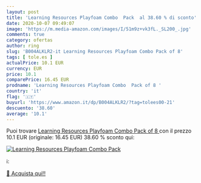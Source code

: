 ```yaml
---
layout: post
title: 'Learning Resources Playfoam Combo  Pack  al 38.60 % di sconto'
date: 2020-10-07 09:49:07
image: 'https://m.media-amazon.com/images/I/51m9z+vk3fL._SL200_.jpg'
comments: true
category: ofertas
author: ring
slug: 'B004ALKLR2-it Learning Resources Playfoam Combo Pack of 8'
tags: [ tole.es ]
actualPrice: 10.1 EUR
currency: EUR
price: 10.1
comparePrice: 16.45 EUR
prodname: 'Learning Resources Playfoam Combo  Pack of 8 '
country: 'it'
flag: '🇮🇹'
buyurl: 'https://www.amazon.it/dp/B004ALKLR2/?tag=tolees00-21'
descuento: '38.60'
average: '10.1'
---
```


Puoi trovare [Learning Resources Playfoam Combo  Pack of 8 ](https://www.amazon.it/dp/B004ALKLR2/?tag=tolees00-21) con il prezzo 10.1 EUR (originale: 16.45 EUR) 38.60 % sconto qui:

[![Learning Resources Playfoam Combo  Pack ](https://m.media-amazon.com/images/I/51m9z+vk3fL._SL200_.jpg)](https://www.amazon.it/dp/B004ALKLR2/?tag=tolees00-21)

ℹ️:


[🛒 Acquista qui!!](https://www.amazon.it/dp/B004ALKLR2/?tag=tolees00-21)
